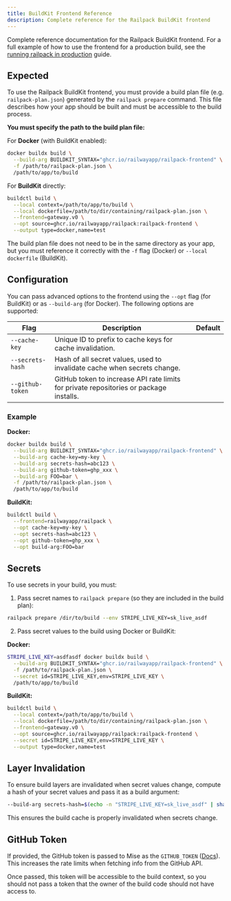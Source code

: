```yaml
---
title: BuildKit Frontend Reference
description: Complete reference for the Railpack BuildKit frontend
---
```


Complete reference documentation for the Railpack BuildKit frontend. For a full example of how to use the frontend for a production build, see the [running railpack in production](../guides/running-railpack-in-production) guide.

## Expected

To use the Railpack BuildKit frontend, you must provide a build plan file (e.g.
`railpack-plan.json`) generated by the `railpack prepare` command. This file
describes how your app should be built and must be accessible to the build
process.

**You must specify the path to the build plan file:**

For **Docker** (with BuildKit enabled):

```sh
docker buildx build \
  --build-arg BUILDKIT_SYNTAX="ghcr.io/railwayapp/railpack-frontend" \
  -f /path/to/railpack-plan.json \
  /path/to/app/to/build
```

For **BuildKit** directly:

```sh
buildctl build \
  --local context=/path/to/app/to/build \
  --local dockerfile=/path/to/dir/containing/railpack-plan.json \
  --frontend=gateway.v0 \
  --opt source=ghcr.io/railwayapp/railpack:railpack-frontend \
  --output type=docker,name=test
```

The build plan file does not need to be in the same directory as your app, but
you must reference it correctly with the `-f` flag (Docker) or `--local
dockerfile` (BuildKit).

## Configuration

You can pass advanced options to the frontend using the `--opt` flag (for BuildKit) or as `--build-arg` (for Docker). The following options are supported:

| Flag             | Description                                                                            | Default |
| ---------------- | -------------------------------------------------------------------------------------- | ------- |
| `--cache-key`    | Unique ID to prefix to cache keys for cache invalidation.                              |         |
| `--secrets-hash` | Hash of all secret values, used to invalidate cache when secrets change.               |         |
| `--github-token` | GitHub token to increase API rate limits for private repositories or package installs. |         |

### Example

**Docker:**

```sh
docker buildx build \
  --build-arg BUILDKIT_SYNTAX="ghcr.io/railwayapp/railpack-frontend" \
  --build-arg cache-key=my-key \
  --build-arg secrets-hash=abc123 \
  --build-arg github-token=ghp_xxx \
  --build-arg FOO=bar \
  -f /path/to/railpack-plan.json \
  /path/to/app/to/build
```

**BuildKit:**

```sh
buildctl build \
  --frontend=railwayapp/railpack \
  --opt cache-key=my-key \
  --opt secrets-hash=abc123 \
  --opt github-token=ghp_xxx \
  --opt build-arg:FOO=bar
```

## Secrets

To use secrets in your build, you must:

1. Pass secret names to `railpack prepare` (so they are included in the build
   plan):

```sh
railpack prepare /dir/to/build --env STRIPE_LIVE_KEY=sk_live_asdf
```

2. Pass secret values to the build using Docker or BuildKit:

**Docker:**

```sh
STRIPE_LIVE_KEY=asdfasdf docker buildx build \
  --build-arg BUILDKIT_SYNTAX="ghcr.io/railwayapp/railpack-frontend" \
  -f /path/to/railpack-plan.json \
  --secret id=STRIPE_LIVE_KEY,env=STRIPE_LIVE_KEY \
  /path/to/app/to/build
```

**BuildKit:**

```sh
buildctl build \
  --local context=/path/to/app/to/build \
  --local dockerfile=/path/to/dir/containing/railpack-plan.json \
  --frontend=gateway.v0 \
  --opt source=ghcr.io/railwayapp/railpack:railpack-frontend \
  --secret id=STRIPE_LIVE_KEY,env=STRIPE_LIVE_KEY \
  --output type=docker,name=test
```

## Layer Invalidation

To ensure build layers are invalidated when secret values change, compute a hash
of your secret values and pass it as a build argument:

```sh
--build-arg secrets-hash=$(echo -n "STRIPE_LIVE_KEY=sk_live_asdf" | sha256sum | awk '{print $1}')
```

This ensures the build cache is properly invalidated when secrets change.

## GitHub Token

If provided, the GitHub token is passed to Mise as the `GITHUB_TOKEN`
([Docs](https://mise.jdx.dev/getting-started.html#github-api-rate-limiting)).
This increases the rate limits when fetching info from the GitHub API.

Once passed, this token will be accessible to the build context, so you should
not pass a token that the owner of the build code should not have access to.
